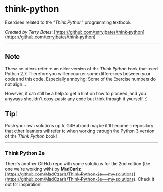 # think-python

Exercises related to the _"Think Python"_ programming textbook.

_Created by Terry Bates_:
[https://github.com/terryjbates/think-python](https://github.com/terryjbates/think-python)

---

## Note
These solutions refer to an older version of the _Think Python_ book
that used Python 2.7. Therefore you will encounter some differences between
your code and this code. Especially annoying: Some of the Exercise numbers
do not align...

However, it can still be a help to get a hint on how
to proceed, and you anyways shouldn't copy-paste any code but think through
it yourself. :)

## Tip!
Push your own solutions up to GitHub and maybe it'll become a repository
that other learners will refer to when working through the Python 3 version
of the _Think Python_ book!

---

### Think Python 2e
There's another GitHub repo with some solutions for the 2nd edition (the one we're
working with) by **MadCarlz**: [https://github.com/MadCzarls/Think-Python-2e---my-solutions](https://github.com/MadCzarls/Think-Python-2e---my-solutions). Check it out for inspiration!
